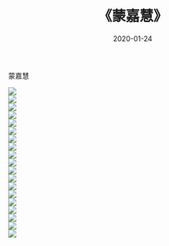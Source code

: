 ﻿---
layout: post
title:  《蒙嘉慧》
date:   2020-01-24
img: http://pic.660000.xyz/1:/壁纸/明星魅力/华人明星/蒙嘉慧/000.jpg
categories: [美女, 清纯, 唯美]
---

蒙嘉慧

 ![](http://pic.660000.xyz/1:/壁纸/明星魅力/华人明星/蒙嘉慧/001.jpg) <br>![](http://pic.660000.xyz/1:/壁纸/明星魅力/华人明星/蒙嘉慧/002.jpg) <br>![](http://pic.660000.xyz/1:/壁纸/明星魅力/华人明星/蒙嘉慧/003.jpg) <br>![](http://pic.660000.xyz/1:/壁纸/明星魅力/华人明星/蒙嘉慧/004.jpg) <br>![](http://pic.660000.xyz/1:/壁纸/明星魅力/华人明星/蒙嘉慧/005.jpg) <br>![](http://pic.660000.xyz/1:/壁纸/明星魅力/华人明星/蒙嘉慧/006.jpg) <br>![](http://pic.660000.xyz/1:/壁纸/明星魅力/华人明星/蒙嘉慧/007.jpg) <br>![](http://pic.660000.xyz/1:/壁纸/明星魅力/华人明星/蒙嘉慧/008.jpg) <br>![](http://pic.660000.xyz/1:/壁纸/明星魅力/华人明星/蒙嘉慧/009.jpg) <br>![](http://pic.660000.xyz/1:/壁纸/明星魅力/华人明星/蒙嘉慧/010.jpg) <br>![](http://pic.660000.xyz/1:/壁纸/明星魅力/华人明星/蒙嘉慧/011.jpg) <br>![](http://pic.660000.xyz/1:/壁纸/明星魅力/华人明星/蒙嘉慧/012.jpg) <br>![](http://pic.660000.xyz/1:/壁纸/明星魅力/华人明星/蒙嘉慧/013.jpg) <br>![](http://pic.660000.xyz/1:/壁纸/明星魅力/华人明星/蒙嘉慧/014.jpg) <br>![](http://pic.660000.xyz/1:/壁纸/明星魅力/华人明星/蒙嘉慧/015.jpg) <br>![](http://pic.660000.xyz/1:/壁纸/明星魅力/华人明星/蒙嘉慧/016.jpg) <br>![](http://pic.660000.xyz/1:/壁纸/明星魅力/华人明星/蒙嘉慧/017.jpg) <br>![](http://pic.660000.xyz/1:/壁纸/明星魅力/华人明星/蒙嘉慧/018.jpg) <br>![](http://pic.660000.xyz/1:/壁纸/明星魅力/华人明星/蒙嘉慧/019.jpg) <br>
